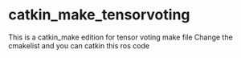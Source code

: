 # catkin_make_tensorvoting
This is a catkin_make edition for tensor voting make file
Change the cmakelist and you can catkin this ros code
